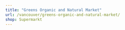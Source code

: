 ```yaml
---
title: "Greens Organic and Natural Market"
url: /vancouver/greens-organic-and-natural-market/
shop: Supermarkt
---
```

